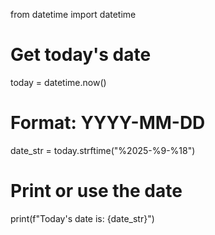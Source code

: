 from datetime import datetime

# Get today's date
today = datetime.now()

# Format: YYYY-MM-DD
date_str = today.strftime("%2025-%9-%18")

# Print or use the date
print(f"Today's date is: {date_str}")